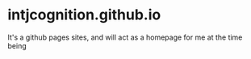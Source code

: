 # intjcognition.github.io
It's a github pages sites, and will act as a homepage for me at the time being
